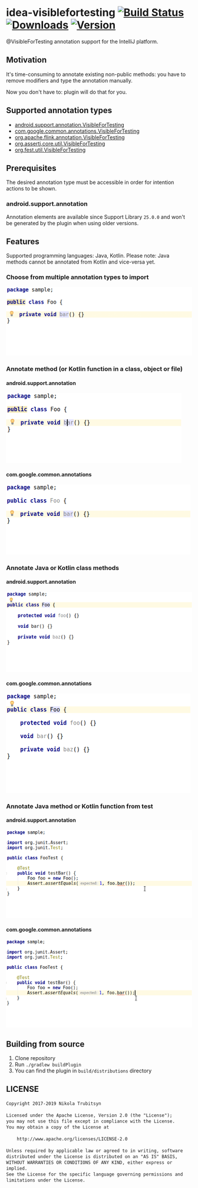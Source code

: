 # idea-visiblefortesting [![Build Status](https://travis-ci.org/trubitsyn/idea-visiblefortesting.svg?branch=master)](https://travis-ci.org/trubitsyn/idea-visiblefortesting) [![Downloads](https://img.shields.io/jetbrains/plugin/d/9952-visiblefortesting.svg)](https://plugins.jetbrains.com/plugin/9952-visiblefortesting) [![Version](https://img.shields.io/jetbrains/plugin/v/9952-visiblefortesting.svg)](https://plugins.jetbrains.com/plugin/9952-visiblefortesting)

@VisibleForTesting annotation support for the IntelliJ platform.

## Motivation

It's time-consuming to annotate existing non-public methods: you have to remove modifiers and type the annotation manually.

Now you don't have to: plugin will do that for you.

## Supported annotation types

* [android.support.annotation.VisibleForTesting](https://developer.android.com/reference/android/support/annotation/VisibleForTesting.html)
* [com.google.common.annotations.VisibleForTesting](https://google.github.io/guava/releases/19.0/api/docs/com/google/common/annotations/VisibleForTesting.html)
* [org.apache.flink.annotation.VisibleForTesting](https://ci.apache.org/projects/flink/flink-docs-master/api/java/org/apache/flink/annotation/VisibleForTesting.html)
* [org.assertj.core.util.VisibleForTesting](https://joel-costigliola.github.io/assertj/core/api/org/assertj/core/util/VisibleForTesting.html)
* [org.fest.util.VisibleForTesting](https://github.com/alexruiz/fest-util/blob/master/src/main/java/org/fest/util/VisibleForTesting.java)

## Prerequisites

The desired annotation type must be accessible in order for intention actions to be shown.

### android.support.annotation

Annotation elements are available since Support Library `25.0.0` and won't be generated by the plugin when using older versions.

## Features

Supported programming languages: Java, Kotlin. Please note: Java methods cannot be annotated from Kotlin and vice-versa yet.

### Choose from multiple annotation types to import

![Choose annotation type](img/choose-annotation-type.gif)

### Annotate method (or Kotlin function in a class, object or file)

#### android.support.annotation

![Annotate method](img/android/annotate-method.gif)

#### com.google.common.annotations

![Annotate method](img/guava/annotate-method.gif)

### Annotate Java or Kotlin class methods

#### android.support.annotation

![Annotate class methods](img/android/annotate-class-methods.gif)

#### com.google.common.annotations

![Annotate class methods](img/guava/annotate-class-methods.gif)

### Annotate Java method or Kotlin function from test

#### android.support.annotation

![Annotate method from test](img/android/annotate-method-from-test.gif)

#### com.google.common.annotations

![Annotate method from test](img/guava/annotate-method-from-test.gif)

## Building from source

1. Clone repository
2. Run `./gradlew buildPlugin`
3. You can find the plugin in `build/distributions` directory

## LICENSE

```
Copyright 2017-2019 Nikola Trubitsyn

Licensed under the Apache License, Version 2.0 (the "License");
you may not use this file except in compliance with the License.
You may obtain a copy of the License at

    http://www.apache.org/licenses/LICENSE-2.0

Unless required by applicable law or agreed to in writing, software
distributed under the License is distributed on an "AS IS" BASIS,
WITHOUT WARRANTIES OR CONDITIONS OF ANY KIND, either express or implied.
See the License for the specific language governing permissions and
limitations under the License.
```
